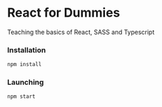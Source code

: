 # React for Dummies

Teaching the basics of React, SASS and Typescript

### Installation

```bash
npm install
```

### Launching

```bash
npm start
```
